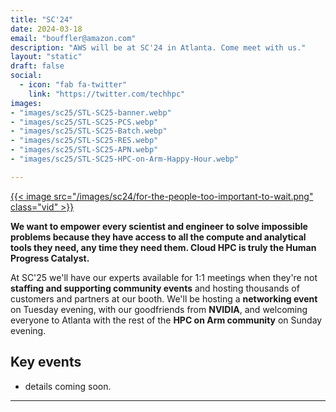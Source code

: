 ```yaml
---
title: "SC'24"
date: 2024-03-18
email: "bouffler@amazon.com"
description: "AWS will be at SC'24 in Atlanta. Come meet with us."
layout: "static"
draft: false
social:
  - icon: "fab fa-twitter"
    link: "https://twitter.com/techhpc"
images:
- "images/sc25/STL-SC25-banner.webp"
- "images/sc25/STL-SC25-PCS.webp"
- "images/sc25/STL-SC25-Batch.webp"
- "images/sc25/STL-SC25-RES.webp"
- "images/sc25/STL-SC25-APN.webp"
- "images/sc25/STL-SC25-HPC-on-Arm-Happy-Hour.webp"

---
```


<style>
.iconcenter {
  float:center !important;
  width:180px;
  padding: 0px;
  }
.iconmap {
  width:240px;
  padding: 0px;
  }
</style>

<style>
.vid {
  float:right !important;
  width:350px;
  padding: 0px;
  }
</style>

<a target="intro" href="https://youtu.be/vbM_HTUvIAU">{{< image src="/images/sc24/for-the-people-too-important-to-wait.png" class="vid" >}}</a>

**We want to empower every scientist and engineer to solve impossible problems because they have access to all the compute and analytical tools they need, any time they need them. Cloud HPC is truly the Human Progress Catalyst.**

At SC'25 we'll have our experts available for 1:1 meetings when they're not **staffing and supporting community events** and hosting thousands of customers and partners at our booth. We'll be hosting a **networking event** on Tuesday evening, with our goodfriends from **NVIDIA**, and welcoming everyone to Atlanta with the rest of the **HPC on Arm community** on Sunday evening.

## Key events

* details coming soon.
---
